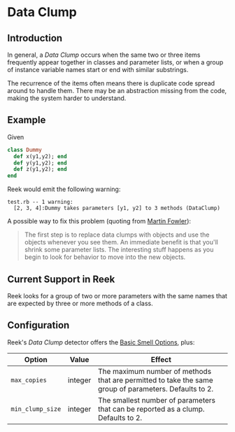 # Data Clump

## Introduction

In general, a _Data Clump_ occurs when the same two or three items frequently
appear together in classes and parameter lists, or when a group of instance
variable names start or end with similar substrings.

The recurrence of the items often means there is duplicate code spread around to handle them. There may be an abstraction missing from the code, making the system harder to understand.

## Example

Given

```Ruby
class Dummy
  def x(y1,y2); end
  def y(y1,y2); end
  def z(y1,y2); end
end
```

Reek would emit the following warning:

```
test.rb -- 1 warning:
  [2, 3, 4]:Dummy takes parameters [y1, y2] to 3 methods (DataClump)
```

A possible way to fix this problem (quoting from [Martin Fowler](http://martinfowler.com/bliki/DataClump.html)):

> The first step is to replace data clumps with objects and use the objects whenever you see them. An immediate benefit is that you'll shrink some parameter lists. The interesting stuff happens as you begin to look for behavior to move into the new objects.

## Current Support in Reek

Reek looks for a group of two or more parameters with the same names that are expected by three or more methods of a class.

## Configuration

Reek's _Data Clump_ detector offers the [Basic Smell Options](Basic-Smell-Options.md), plus:

| Option           | Value       | Effect  |
| -----------------|-------------|---------|
| `max_copies`     | integer | The maximum number of methods that are permitted to take the same group of parameters. Defaults to 2. |
| `min_clump_size` | integer | The smallest number of parameters that can be reported as a clump. Defaults to 2. |

